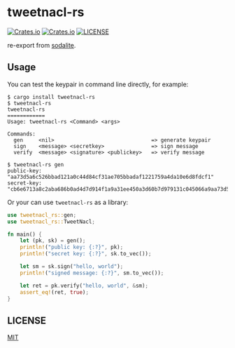 # tweetnacl-rs
[![Crates.io](https://img.shields.io/crates/v/tweetnacl-rs.svg)](https://crates.io/crates/tweetnacl-rs)
[![Crates.io](https://img.shields.io/crates/d/tweetnacl-rs.svg)](https://crates.io/crates/tweetnacl-rs)
[![LICENSE](https://img.shields.io/crates/l/tweetnacl-rs.svg)](https://crates.io/crates/tweetnacl-rs)

re-export from [sodalite][1].

## Usage

You can test the keypair in command line directly, for example:

```shell
$ cargo install tweetnacl-rs
$ tweetnacl-rs
tweetnacl-rs
============
Usage: tweetnacl-rs <Command> <args>

Commands:
  gen     <nil>                               => generate keypair
  sign    <message> <secretkey>               => sign message
  verify  <message> <signature> <publickey>   => verify message

$ tweetnacl-rs gen
public-key: "aa73d5a6c526bbad121a0c44d84cf31ae705bbadaf1221759a4da10e6d8fdcf1"
secret-key: "cb6e6713a8c2aba686b0ad4d7d914f1a9a31ee450a3d60b7d979131c045066a9aa73d5a6c526bbad121a0c44d84cf31ae705bbadaf1221759a4da10e6d8fdcf1"
```

Or your can use `tweetnacl-rs` as a library:

```rust
use tweetnacl_rs::gen;
use tweetnacl_rs::TweetNacl;

fn main() {
    let (pk, sk) = gen();
    println!("public key: {:?}", pk);
    println!("secret key: {:?}", sk.to_vec());

    let sm = sk.sign("hello, world");    
    println!("signed message: {:?}", sm.to_vec());

    let ret = pk.verify("hello, world", &sm);
    assert_eq!(ret, true);
}
```

## LICENSE

[MIT][2]

[1]: https://crates.io/crates/sodalite
[2]: https://choosealicense.com/licenses/mit/
